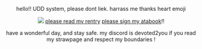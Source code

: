 <p align="center">
hello!! UDD system, please dont liek. harrass me thanks heart emoji
</p>
<p align="center">
  <img src="https://i.postimg.cc/nhDJnfp8/image-removebg-preview-13.png/>
</p>

<p align="center">
  <a href="https://rentry.co/spotify">please read my rentry</a>
  <a href="https://ozerum.atabook.org/">please sign my atabook</a>!!
</p>
<p align="center">
have a wonderful day, and stay safe. my discord is devoted2you if you read my strawpage and respect my boundaries !
</p>
